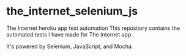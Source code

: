 # the_internet_selenium_js
 The Internet heroku app test automation
 This repository contains the automated tests I have made for The Internet app .

 It's powered by Selenium, JavaScript, and Mocha.
